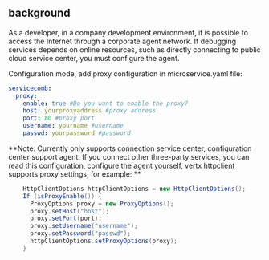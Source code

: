 ## background

As a developer, in a company development environment, it is possible to access the Internet through a corporate agent network. If debugging services depends on online resources, such as directly connecting to public cloud service center, you must configure the agent.

Configuration mode, add proxy configuration in microservice.yaml file:

```yaml
servicecomb:
  proxy:
    enable: true #Do you want to enable the proxy?
    host: yourproxyaddress #proxy address
    port: 80 #proxy port
    username: yourname #username
    passwd: yourpassword #password
```

**Note: Currently only supports connection service center, configuration center support agent. If you connect other three-party services, you can read this configuration, configure the agent yourself, vertx httpclient supports proxy settings, for example: **

```java
    HttpClientOptions httpClientOptions = new HttpClientOptions();
    If (isProxyEnable()) {
      ProxyOptions proxy = new ProxyOptions();
      proxy.setHost("host");
      proxy.setPort(port);
      proxy.setUsername("username");
      proxy.setPassword("passwd");
      httpClientOptions.setProxyOptions(proxy);
    }
```
